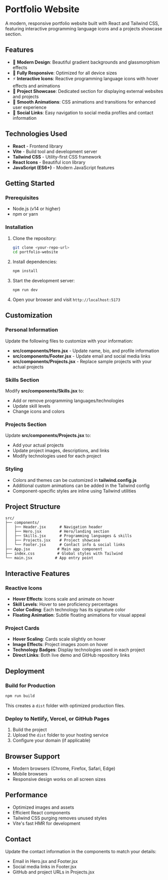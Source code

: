 # Portfolio Website

A modern, responsive portfolio website built with React and Tailwind CSS, featuring interactive programming language icons and a projects showcase section.

## Features

- 🎨 **Modern Design**: Beautiful gradient backgrounds and glassmorphism effects
- 📱 **Fully Responsive**: Optimized for all device sizes
- ⚡ **Interactive Icons**: Reactive programming language icons with hover effects and animations
- 🚀 **Project Showcase**: Dedicated section for displaying external websites and projects
- 🌟 **Smooth Animations**: CSS animations and transitions for enhanced user experience
- 🔗 **Social Links**: Easy navigation to social media profiles and contact information

## Technologies Used

- **React** - Frontend library
- **Vite** - Build tool and development server
- **Tailwind CSS** - Utility-first CSS framework
- **React Icons** - Beautiful icon library
- **JavaScript (ES6+)** - Modern JavaScript features

## Getting Started

### Prerequisites

- Node.js (v14 or higher)
- npm or yarn

### Installation

1. Clone the repository:
   ```bash
   git clone <your-repo-url>
   cd portfolio-website
   ```

2. Install dependencies:
   ```bash
   npm install
   ```

3. Start the development server:
   ```bash
   npm run dev
   ```

4. Open your browser and visit `http://localhost:5173`

## Customization

### Personal Information
Update the following files to customize with your information:

- **src/components/Hero.jsx** - Update name, bio, and profile information
- **src/components/Footer.jsx** - Update email and social media links
- **src/components/Projects.jsx** - Replace sample projects with your actual projects

### Skills Section
Modify **src/components/Skills.jsx** to:
- Add or remove programming languages/technologies
- Update skill levels
- Change icons and colors

### Projects Section
Update **src/components/Projects.jsx** to:
- Add your actual projects
- Update project images, descriptions, and links
- Modify technologies used for each project

### Styling
- Colors and themes can be customized in **tailwind.config.js**
- Additional custom animations can be added in the Tailwind config
- Component-specific styles are inline using Tailwind utilities

## Project Structure

```
src/
├── components/
│   ├── Header.jsx      # Navigation header
│   ├── Hero.jsx        # Hero/landing section
│   ├── Skills.jsx      # Programming languages & skills
│   ├── Projects.jsx    # Project showcase
│   └── Footer.jsx      # Contact info & social links
├── App.jsx            # Main app component
├── index.css          # Global styles with Tailwind
└── main.jsx          # App entry point
```

## Interactive Features

### Reactive Icons
- **Hover Effects**: Icons scale and animate on hover
- **Skill Levels**: Hover to see proficiency percentages
- **Color Coding**: Each technology has its signature color
- **Floating Animation**: Subtle floating animations for visual appeal

### Project Cards
- **Hover Scaling**: Cards scale slightly on hover
- **Image Effects**: Project images zoom on hover
- **Technology Badges**: Display technologies used in each project
- **Direct Links**: Both live demo and GitHub repository links

## Deployment

### Build for Production

```bash
npm run build
```

This creates a `dist` folder with optimized production files.

### Deploy to Netlify, Vercel, or GitHub Pages

1. Build the project
2. Upload the `dist` folder to your hosting service
3. Configure your domain (if applicable)

## Browser Support

- Modern browsers (Chrome, Firefox, Safari, Edge)
- Mobile browsers
- Responsive design works on all screen sizes

## Performance

- Optimized images and assets
- Efficient React components
- Tailwind CSS purging removes unused styles
- Vite's fast HMR for development

## Contact

Update the contact information in the components to match your details:
- Email in Hero.jsx and Footer.jsx
- Social media links in Footer.jsx
- GitHub and project URLs in Projects.jsx
